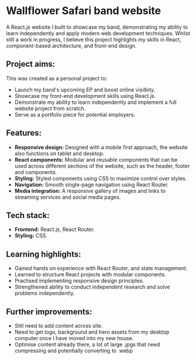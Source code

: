 # Wallflower Safari band website
A React.js website I built to showcase my band, demonstrating my ability to learn independently and apply modern web development techniques. Whilst still a work in progress, I believe this project highlights my skills in React, component-based architecture, and front-end design.

## Project aims:
This was created as a personal project to:
- Launch my band's upcoming EP and boost online visilbity.
- Showcase my front-end development skills using React.js.
- Demonstrate my ability to learn independently and implement a full website project from scratch.
- Serve as a portfolio piece for potential employers.

## Features:
- **Responsive design:** Designed with a mobile first approach, the website also functions on tablet and desktop.
- **React components:** Modular and reusable components that can be used across different sections of the website, such as the header, footer and components.
- **Styling:** Styled components using CSS to maximize control over styles.
- **Navigation:** Smooth single-page navigation using React Router.
- **Media integration:** A responsive gallery of images and links to streaming services and social media pages.

## Tech stack:
- **Frontend:** React.js, React Router.
- **Styling:** CSS.

## Learning highlights:
- Gained hands on experience with React Router, and state management.
- Learned to structure React projects with modular components.
- Practised implementing responsive design principles.
- Strengthened ability to conduct independent research and solve problems independently.

## Further improvements:
- Still need to add content across site.
- Need to get logo, background and hero assets from my desktop computer once I have moved into my new house.
- Optimise content already there, a lot of large .jpgs that need compressing and potentially converting to .webp

